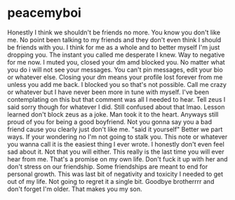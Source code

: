 # peacemyboi
Honestly I think we shouldn't be friends no more. 
You know you don't like me. 
No point been talking to my friends and they don't even think I should be friends with you.
I think for me as a whole and to better myself I'm just dropping you.
The instant you called me desperate I knew.
Way to negative for me now.
I muted you, closed your dm amd blocked you. No matter what you do i will not see your messages.
You can't pin messages, edit your bio or whatever else.
Closing your dm means your profile lost forever from me unless you add me back.
I blocked you so that's not possible.
Call me crazy or whatever but I have never been more in tune with myself.
I've been contemplating on this but that comment was all I needed to hear.
Tell zeus I said sorry though for whatever I did. 
Still confused about that lmao. 
Lesson learned don't block zeus as a joke. 
Man took it to the heart.
Anyways still proud of you for being a good boyfriend.
Not you gonna say you a bad friend cause you clearly just don't like me. "said it yourself"
Better we part ways. If your wondering no I'm not going to stalk you.
This note or whatever you wanna call it is the easiest thing I ever wrote.
I honestly don't even feel sad about it. Not that you will either.
This really is the last time you will ever hear from me. That's a promise on my own life.
Don't fuck it up with her and don't stress on our friendship.
Some friendships are meant to end for personal growth.
This was last bit of negativity and toxicity I needed to get out of my life.
Not going to regret it a single bit.
Goodbye brotherrrr and don't forget I'm older.
That makes you my son.
